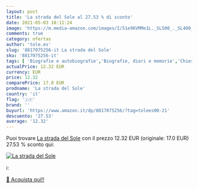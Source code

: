 ```yaml
---
layout: post
title: 'La strada del Sole al 27.53 % di sconto'
date: 2021-05-03 18:11:24
image: 'https://m.media-amazon.com/images/I/51e9KVMMe1L._SL500_._SL400_.jpg'
comments: true
category: ofertas
author: 'tole.es'
slug: '8817075256-it La strada del Sole'
sku: '8817075256-it'
tags: [ 'Biografie e autobiografie','Biografie, diari e memorie','Chiesa cattolica romana','Chiese e denominazioni cristiane','Cristianesimo','Istruzione e vita cristiana','Libri','Religione','Testimonianze personali cristiane', ]
actualPrice: 12.32 EUR
currency: EUR
price: 12.32
comparePrice: 17.0 EUR
prodname: 'La strada del Sole'
country: 'it'
flag: '🇮🇹'
brand: ''
buyurl: 'https://www.amazon.it/dp/8817075256/?tag=tolees00-21'
descuento: '27.53'
average: '12.32'
---
```


Puoi trovare [La strada del Sole](https://www.amazon.it/dp/8817075256/?tag=tolees00-21) con il prezzo 12.32 EUR (originale: 17.0 EUR) 27.53 % sconto qui:

[![La strada del Sole](https://m.media-amazon.com/images/I/51e9KVMMe1L._SL500_._SL400_.jpg)](https://www.amazon.it/dp/8817075256/?tag=tolees00-21)

ℹ️:


[🛒 Acquista qui!!](https://www.amazon.it/dp/8817075256/?tag=tolees00-21)
